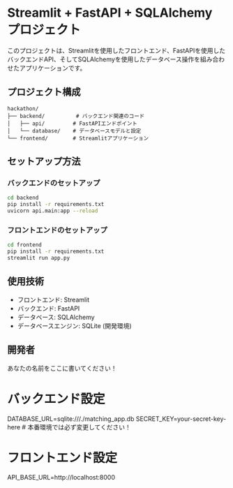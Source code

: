 # Streamlit + FastAPI + SQLAlchemy プロジェクト

このプロジェクトは、Streamlitを使用したフロントエンド、FastAPIを使用したバックエンドAPI、そしてSQLAlchemyを使用したデータベース操作を組み合わせたアプリケーションです。

## プロジェクト構成

```
hackathon/
├── backend/          # バックエンド関連のコード
│   ├── api/         # FastAPIエンドポイント
│   └── database/    # データベースモデルと設定
└── frontend/        # Streamlitアプリケーション
```

## セットアップ方法

### バックエンドのセットアップ

```bash
cd backend
pip install -r requirements.txt
uvicorn api.main:app --reload
```

### フロントエンドのセットアップ

```bash
cd frontend
pip install -r requirements.txt
streamlit run app.py
```

## 使用技術

- フロントエンド: Streamlit
- バックエンド: FastAPI
- データベース: SQLAlchemy
- データベースエンジン: SQLite (開発環境)

## 開発者

あなたの名前をここに書いてください！ 

# バックエンド設定
DATABASE_URL=sqlite:///./matching_app.db
SECRET_KEY=your-secret-key-here  # 本番環境では必ず変更してください！

# フロントエンド設定
API_BASE_URL=http://localhost:8000 